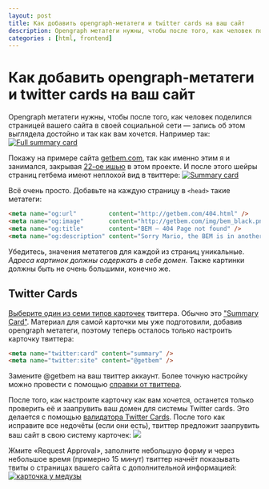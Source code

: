 ```yaml
---
layout: post
title: Как добавить opengraph-метатеги и twitter cards на ваш сайт
description: Opengraph метатеги нужны, чтобы после того, как человек поделился страницей вашего сайта в своей социальной сети — запись об этом выглядела достойно и так как вам хочется.
categories : [html, frontend]
---
```


# Как добавить opengraph-метатеги и twitter cards на ваш сайт

Opengraph метатеги нужны, чтобы после того, как человек поделился страницей вашего сайта в своей социальной сети — запись об этом выглядела достойно и так как вам хочется. Например так:
[![Full summary card](http://i.imgur.com/A0u0DoA.png)](https://twitter.com/nytimes/status/547531618098118656)

Покажу на примере сайта [getbem.com][gb], так как именно этим я и занимался, закрывая [22-ое ишью][issue-22] в этом проекте. И после этого шейры страниц гетбема имеют неплохой вид в твиттере:
[![Summary card](http://i.imgur.com/3XxXyTK.png)](https://twitter.com/getbem/status/547330502135652352)

Всё очень просто. Добавьте на каждую страницу в `<head>` такие метатеги:

```html
<meta name="og:url"         content="http://getbem.com/404.html" />
<meta name="og:image"       content="http://getbem.com/img/bem_black.png" />
<meta name="og:title"       content="BEM — 404 Page not found" />
<meta name="og:description" content="Sorry Mario, the BEM is in another castl" />
```

Убедитесь, значения метатегов для каждой из страниц уникальные. *Адреса картинок должны содержать в себе домен.* Также картинки должны быть не очень большими, конечно же.

## Twitter Сards

[Выберите один из семи типов карточек][cards-types] твиттера. Обычно это ["Summary Card"][summary-card]. Материал для самой карточки мы уже подготовили, добавив opengraph метатеги, поэтому теперь осталось только настроить карточку твиттера:

```html
<meta name="twitter:card" content="summary" />
<meta name="twitter:site" content="@getbem" />
```

Замените @getbem на ваш твиттер аккаунт. Более точную настройку можно провести с помощью [справки от твиттера][cards].

После того, как настроите карточку как вам хочется, останется только проверить её и заапрувить ваш домен для системы Twitter cards. Это делается с помощью [валидатора Twitter Cards][validator]. После того как исправите все недочёты (если они есть), твиттер предложит заапрувить ваш сайт в свою систему карточек:
![](http://i.imgur.com/WOOWs22.png)

Жмите «Request Approval», заполните небольшую форму и через небольшое время (примерно 15 минут) твиттер начнёт показывать твиты о страницах вашего сайта с дополнительной информацией:
[![карточка у медузы](http://i.imgur.com/jZLZUtf.png)](https://twitter.com/meduzaproject/status/547456821741768705)

[cards]: https://dev.twitter.com/cards/markup
[cards-types]: https://dev.twitter.com/cards/types
[summary-card]: https://dev.twitter.com/cards/types/summary
[gb]: http://getbem.com
[issue-22]: https://github.com/getbem/getbem.com/issues/22
[validator]: https://cards-dev.twitter.com/validator
